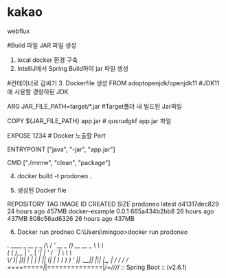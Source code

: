 # kakao
webflux

#Build 파일 JAR 파일 생성 
1. local docker 환경 구축
2. IntelliJ에서 Spring Build하여 jar 파일 생성


#컨테이너로 감싸기 
3. Dockerfile 생성 
FROM adoptopenjdk/openjdk11  #JDK11에 사용할 경량하된 JDK 

ARG JAR_FILE_PATH=target/*.jar #Target폴더 내 빌드된 Jar파일

COPY ${JAR_FILE_PATH} app.jar # qusrudgkf app.jar 파일 

EXPOSE 1234   # Docker 노출할 Port 

ENTRYPOINT ["java", "-jar", "app.jar"]

CMD ["./mvnw", "clean", "package"]

4. docker build -t prodoneo .

5. 생성된  Docker file 

REPOSITORY       TAG       IMAGE ID       CREATED        SIZE
prodoneo         latest    d41317dec829   24 hours ago   457MB
docker-example   0.0.1     665a434b2bb8   26 hours ago   437MB
<none>           <none>    808c56ad6326   26 hours ago   437MB
  
6. Docker run prodneo
C:\Users\mingoo>docker run prodoneo

  .   ____          _            __ _ _
 /\\ / ___'_ __ _ _(_)_ __  __ _ \ \ \ \
( ( )\___ | '_ | '_| | '_ \/ _` | \ \ \ \
 \\/  ___)| |_)| | | | | || (_| |  ) ) ) )
  '  |____| .__|_| |_|_| |_\__, | / / / /
 =========|_|==============|___/=/_/_/_/
 :: Spring Boot ::                (v2.6.1)

